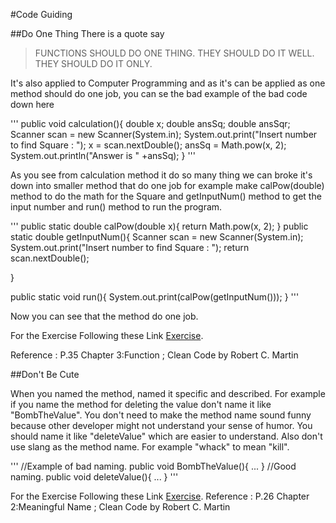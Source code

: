 #Code Guiding

##Do One Thing
There is a quote say
>FUNCTIONS SHOULD DO ONE THING. THEY SHOULD DO IT WELL. THEY SHOULD DO IT ONLY.

It's also applied to Computer Programming and as it's can be applied as one method should do one job, you can se the bad example of the bad code down here

'''
public void calculation(){
  double x;
  double ansSq;
  double ansSqr;
  Scanner scan = new Scanner(System.in);
  System.out.print("Insert number to find Square : ");
  x = scan.nextDouble();
  ansSq = Math.pow(x, 2);
  System.out.println("Answer is " +ansSq);
	}
'''

As you see from calculation method it do so many thing we can broke it's down into smaller method that do one job
for example make calPow(double) method to do the math for the Square and getInputNum() method to get the input number
and run() method to run the program.

'''
public static double calPow(double x){
  return Math.pow(x, 2);
}
public static double getInputNum(){
  Scanner scan = new Scanner(System.in);
  System.out.print("Insert number to find Square : ");
  return scan.nextDouble();

}

public static void run(){
  System.out.print(calPow(getInputNum()));
}
'''

Now you can see that the method do one job.

For the Exercise Following these Link [Exercise](https://pages.github.com/).

Reference : P.35 Chapter 3:Function ; Clean Code by Robert C. Martin

##Don't Be Cute

When you named the method, named it specific and described. For example if you name the method for deleting the value
don't name it like "BombTheValue". You don't need to make the method name sound funny because other developer might not
understand your sense of humor. You should name it like "deleteValue" which are easier to understand. Also don't use slang
as the method name. For example "whack" to mean "kill".

'''
//Example of bad naming.
public void BombTheValue(){
  ...
}
//Good naming.
public void deleteValue(){
  ...
}
'''

For the Exercise Following these Link [Exercise](https://pages.github.com/).
Reference : P.26 Chapter 2:Meaningful Name ; Clean Code by Robert C. Martin
